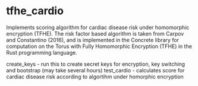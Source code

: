 # tfhe_cardio

Implements scoring algorithm for cardiac disease risk under homomorphic encryption (TFHE). The risk factor based algorithm is taken from Carpov and Constantino (2016), and is implemented in the Concrete library for computation on the Torus with Fully Homomorphic Encryption (TFHE) in the Rust programming language. 

create_keys - run this to create secret keys for encryption, key switching and bootstrap (may take several hours)
test_cardio - calculates score for cardiac disease risk according to algortihm under homorphic encryption